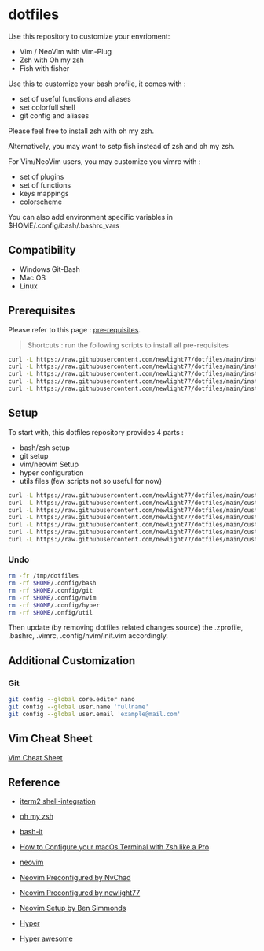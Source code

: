 # dotfiles

Use this repository to customize your envrioment:

- Vim / NeoVim with Vim-Plug
- Zsh with Oh my zsh
- Fish with fisher

Use this to customize your bash profile, it comes with :

- set of useful functions and aliases
- set colorfull shell
- git config and aliases

Please feel free to install zsh with oh my zsh.

Alternatively, you may want to setp fish instead of zsh and oh my zsh.

For Vim/NeoVim users, you may customize you vimrc with :

- set of plugins
- set of functions
- keys mappings
- colorscheme

You can also add environment specific variables in $HOME/.config/bash/.bashrc_vars

## Compatibility

- Windows Git-Bash
- Mac OS
- Linux

## Prerequisites

Please refer to this page : [pre-requisites](/pre-requisites.md).

> Shortcuts : run the following scripts to install all pre-requisites

```bash
curl -L https://raw.githubusercontent.com/newlight77/dotfiles/main/install-homebrew.sh | bash
curl -L https://raw.githubusercontent.com/newlight77/dotfiles/main/install-git.sh | bash
curl -L https://raw.githubusercontent.com/newlight77/dotfiles/main/install-hyper.sh | bash
curl -L https://raw.githubusercontent.com/newlight77/dotfiles/main/install-neovim.sh | bash
curl -L https://raw.githubusercontent.com/newlight77/dotfiles/main/install-zsh.sh | bash
```

## Setup

To start with, this dotfiles repository provides 4 parts :

- bash/zsh setup
- git setup
- vim/neovim Setup
- hyper configuration
- utils files (few scripts not so useful for now)

```bash
curl -L https://raw.githubusercontent.com/newlight77/dotfiles/main/customize-bash.sh | bash
curl -L https://raw.githubusercontent.com/newlight77/dotfiles/main/customize-fish.sh | bash
curl -L https://raw.githubusercontent.com/newlight77/dotfiles/main/customize-git.sh | bash
curl -L https://raw.githubusercontent.com/newlight77/dotfiles/main/customize-hyper.sh | bash
curl -L https://raw.githubusercontent.com/newlight77/dotfiles/main/customize-nvim.sh | bash
curl -L https://raw.githubusercontent.com/newlight77/dotfiles/main/customize-util.sh | bash
curl -L https://raw.githubusercontent.com/newlight77/dotfiles/main/customize-zsh.sh | bash
```

### Undo

```bash
rm -fr /tmp/dotfiles
rm -rf $HOME/.config/bash
rm -rf $HOME/.config/git
rm -rf $HOME/.config/nvim
rm -rf $HOME/.config/hyper
rm -rf $HOME/.onfig/util
```

Then update (by removing dotfiles related changes source) the .zprofile, .bashrc, .vimrc, .config/nvim/init.vim accordingly.

## Additional Customization

### Git

```bash
git config --global core.editor nano
git config --global user.name 'fullname'
git config --global user.email 'example@mail.com'
```

## Vim Cheat Sheet

[Vim Cheat Sheet](https://vim.rtorr.com/)

## Reference

- [iterm2 shell-integration](https://iterm2.com/documentation-shell-integration.html)
- [oh my zsh](https://ohmyz.sh/)
- [bash-it](https://github.com/Bash-it/bash-it)
- [How to Configure your macOs Terminal with Zsh like a Pro](https://www.freecodecamp.org/news/how-to-configure-your-macos-terminal-with-zsh-like-a-pro-c0ab3f3c1156/)

- [neovim](https://neovim.io/)
- [Neovim Preconfigured by NvChad](https://github.com/newlight77/NvChad)
- [Neovim Preconfigured by newlight77](https://github.com/newlight77/neovim-preconfigured)
- [Neovim Setup by Ben Simmonds](https://www.bencode.net/posts/vim/)

- [Hyper](https://hyper.is/#installation)
- [Hyper awesome](https://github.com/bnb/awesome-hyper)

